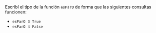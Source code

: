 Escribí el tipo de la función `esParO` de forma que las siguientes consultas funcionen:

* `esParO 3 True`
* `esParO 4 False`

